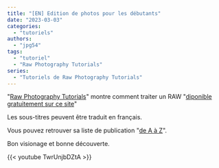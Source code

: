 ```yaml
---
title: "[EN] Edition de photos pour les débutants"
date: "2023-03-03"
categories:
  - "tutoriels"
authors:
  - "jpg54" 
tags:
  - "tutoriel"
  - "Raw Photography Tutorials"
series:
  - "Tutoriels de Raw Photography Tutorials"  
---
```

"[Raw Photography Tutorials](https://www.youtube.com/@RawPhotographyTutorials)" montre comment traiter un RAW "[diponible gratuitement sur ce site](https://www.signatureedits.com/free-raw-photos/)"

Les sous-titres peuvent être traduit en français.

Vous pouvez retrouver sa liste de publication "[de A à Z](https://www.youtube.com/playlist?list=PLEZ74wS6EMTygiT4nHq2gKwU5ZZa9Edlg)".

Bon visionage et bonne découverte.

{{< youtube TwrUnjbDZtA >}}
